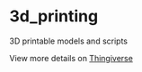# 3d_printing
3D printable models and scripts

View more details on [Thingiverse](http://www.thingiverse.com/stuffperson/about)
